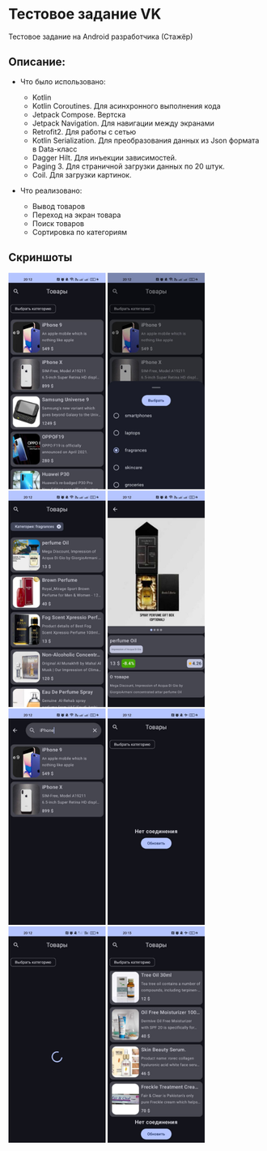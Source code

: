 # Тестовое задание VK

Тестовое задание на Android разработчика (Стажёр)

## Описание:
* Что было использовано:
  * Kotlin 
  * Kotlin Coroutines. Для асинхронного выполнения кода
  * Jetpack Compose. Вертска
  * Jetpack Navigation. Для навигации между экранами 
  * Retrofit2. Для работы с сетью 
  * Kotlin Serialization. Для преобразования данных из Json формата в Data-класс
  * Dagger Hilt. Для инъекции зависимостей.
  * Paging 3. Для страничной загрузки данных по 20 штук.
  * Coil. Для загрузки картинок.

* Что реализовано:
  * Вывод товаров 
  * Переход на экран товара
  * Поиск товаров
  * Сортировка по категориям 

## Скриншоты 

<img src="/screenshots/1.jpg" width="192" height="427"/> <img src="/screenshots/2.jpg" width="192" height="427"/>
<img src="/screenshots/3.jpg" width="192" height="427"/> <img src="/screenshots/4.jpg" width="192" height="427"/>
<img src="/screenshots/5.jpg" width="192" height="427"/> <img src="/screenshots/6.jpg" width="192" height="427"/>
<img src="/screenshots/7.jpg" width="192" height="427"/> <img src="/screenshots/8.jpg" width="192" height="427"/>

